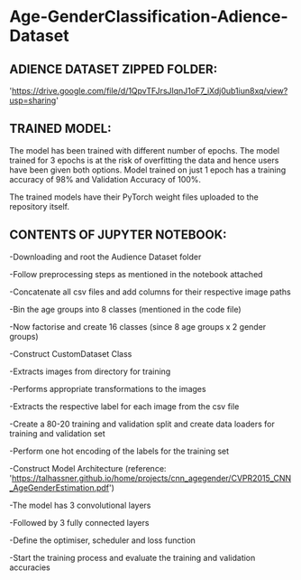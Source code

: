 # Age-GenderClassification-Adience-Dataset

## ADIENCE DATASET ZIPPED FOLDER:
'https://drive.google.com/file/d/1QpvTFJrsJlqnJ1oF7_iXdj0ub1iun8xq/view?usp=sharing'

## TRAINED MODEL:

The model has been trained with different number of epochs. The model
trained for 3 epochs is at the risk of overfitting the data and hence
users have been given both options. Model trained on just 1 epoch has a
training accuracy of 98% and Validation Accuracy of 100%.

The trained models have their PyTorch weight files uploaded to the
repository itself.

## CONTENTS OF JUPYTER NOTEBOOK:

-Downloading and root the Audience Dataset folder

-Follow preprocessing steps as mentioned in the notebook attached

-Concatenate all csv files and add columns for their respective image
paths

-Bin the age groups into 8 classes (mentioned in the code file)

-Now factorise and create 16 classes (since 8 age groups x 2 gender
groups)

-Construct CustomDataset Class

-Extracts images from directory for training

-Performs appropriate transformations to the images

-Extracts the respective label for each image from the csv file

-Create a 80-20 training and validation split and create data loaders
for training and validation set

-Perform one hot encoding of the labels for the training set

-Construct Model Architecture (reference:
'https://talhassner.github.io/home/projects/cnn_agegender/CVPR2015_CNN_AgeGenderEstimation.pdf')

-The model has 3 convolutional layers

-Followed by 3 fully connected layers

-Define the optimiser, scheduler and loss function

-Start the training process and evaluate the training and validation
accuracies
